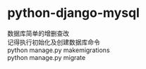 # python-django-mysql
数据库简单的增删查改<br>
记得执行初始化及创建数据库命令<br>
python manage.py makemigrations<br>
python manage.py migrate<br>
